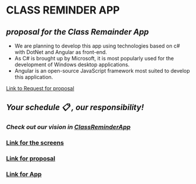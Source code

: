 # CLASS REMINDER APP


## ___proposal for the Class Remainder App___

- We are planning to develop this app using technologies based on c# with DotNet and Angular as front-end.
- As C# is brought up by Microsoft, it is most popularly used for the development of Windows desktop applications. 
- Angular is an open-source JavaScript framework most suited to develop this application.

[Link to Request for proposal](https://github.com/harshakurra123/ClassRemainder)


## ___Your schedule :clipboard: , our responsibility!___   
###  ___Check out our vision in [ClassReminderApp](https://github.com/TejaswiNallavolu/ClassReminderApp)___ 

### [Link for the screens](https://github.com/TejaswiNallavolu/proposal/tree/main/images)
### [Link for proposal](https://github.com/TejaswiNallavolu/proposal/blob/main/proposal.md)
### [Link for App](https://github.com/TejaswiNallavolu/angular-app-heroku)
